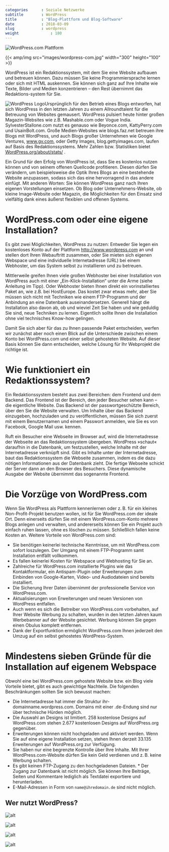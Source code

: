 ```yaml
---
categories      : Soziale Netzwerke
subtitle        : WordPress
title           : "Blog-Plattform und Blog-Software"
date            : 2018-03-09
slug            : wordpress
weight              : 180
---
```

![WordPress.com Plattform](../images/wordpress-com.jpg)

{{< amp/img src="images/wordpress-com.jpg" width="300" height="100" >}}

WordPress ist ein Redaktionssystem, mit dem Sie eine Website aufbauen
und betreuen können. Dazu müssen Sie keine Programmiersprache lernen
oder sich mit HTML auskennen. Sie können sich ganz auf Ihre Inhalte wie
Texte, Bilder und Medien konzentrieren – den Rest übernimmt das
Redaktions-system für Sie.
<!-- readmore -->

![WordPress Logo](../images/wordpress-logo-128x.png)Ursprünglich für den
Betrieb eines Blogs entworfen, hat sich WordPress in den letzten Jahren
zu einem Allroundtalent für die Betreuung von Websites gemausert.
WordPress pulsiert heute hinter großen Magazin-Websites wie z.B.
Mashable.com oder Vogue India. SylvesterStallone.com nutzt es genauso
wie Beyonce.com, KattyPerry.com und UsainBolt.com. Große Medien-Websites
wie blogs.faz.net betreuen ihre Blogs mit WordPress, und auch Blogs
großer Unternehmen wie Google Ventures, www.gv.com, oder Getty Images,
blog.gettyimages.com, laufen auf Basis des Redaktionssystems. Mehr
Zahlen bzw. Statistiken bietet
[WordPress.org/about/stats/](https://wordpress.org/about/stats/) .

Ein Grund für den Erfolg von WordPress ist, dass Sie es kostenlos nutzen
können und von seinem offenen Quellcode profitieren. Diesen dürfen Sie
verändern, um beispielsweise die Optik Ihres Blogs an eine bestehende
Website anzupassen, sodass sich das eine hervorragend in das andere
einfügt. Mit anderen Worten: Sie können WordPress ganz nach Ihren
eigenen Vorstellungen einsetzen. Ob Blog oder Unternehmens-Website, ob
kleine Image-Website oder Magazin, die Möglichkeiten für den Einsatz
sind vielfältig dank eines äußerst flexiblen und offenen Systems.

# WordPress.com oder eine eigene Installation?

Es gibt zwei Möglichkeiten, WordPress zu nutzen: Entweder Sie legen ein
kostenloses Konto auf der Plattform <http://www.wordpress.com> an und
stellen dort Ihren Webauftritt zusammen, oder Sie mieten sich eigenen
Webspace und eine individuelle Internetadresse (URL) bei einem
Webhoster, um das System selbst zu installieren und zu betreuen.

Mittlerweile greifen Ihnen viele großen Webhoster bei einer Installation
von WordPress auch mit einer „Ein-Klick-Installation“ unter die Arme
(siehe Anleitung im Tipp). Oder Webhoster bieten Ihnen direkt ein
vorinstalliertes Paket an, wie z.B. bei HostEurope. Das kostet zwar
etwas mehr, aber Sie müssen sich nicht mit Techniken wie einem
FTP-Programm und der Anbindung an eine Datenbank auseinandersetzen.
Generell hängt die Installation also davon ab, ob und wieviel Zeit Sie
haben und wie geduldig Sie sind, neue Techniken zu lernen. Eigentlich
sollte Ihnen die Installation ohne viel technisches Know-how gelingen.

Damit Sie sich aber für das zu Ihnen passende Paket entscheiden, werfen
wir zunächst aber noch einen Blick auf die Unterschiede zwischen einem
Konto bei WordPress.com und einer selbst gehosteten Website. Auf dieser
Basis können Sie dann entscheiden, welche Lösung für Ihr Webprojekt die
richtige ist.

# Wie funktioniert ein Redaktionssystem?

Ein Redaktionssystem besteht aus zwei Bereichen: dem Frontend und dem
Backend. Das Frontend ist der Bereich, den jeder Besucher sehen kann –
die eigentliche Website. Das Backend ist der passwortgeschützte Bereich,
über den Sie die Website verwalten. Um Inhalte über das Backend
einzugeben, hochzuladen und zu veröffentlichen, müssen Sie sich zuerst
mit einem Benutzernamen und einem Passwort anmelden, wie Sie es von
Facebook, Google Mail usw. kennen.

Ruft ein Besucher eine Webseite im Browser auf, wird die Internetadresse
der Webseite an das Redaktionssystem übergeben. WordPress »schaut«
daraufhin in die Datenbank, um festzustellen, welche Inhalte mit der
Internetadresse verknüpft sind. Gibt es Inhalte unter der
Internetadresse, baut das Redaktionssystem die Webseite zusammen, indem
es die dazu nötigen Informationen aus der Datenbank zieht. Die fertige
Webseite schickt der Server dann an den Browser des Besuchers. Diese
dynamische Ausgabe der Website übernimmt das sogenannte Frontend.

# Die Vorzüge von WordPress.com

Wenn Sie WordPress als Plattform kennenlernen oder z. B. für ein kleines
Non-Profit-Projekt benutzen wollen, ist für Sie WordPress.com der ideale
Ort. Denn einerseits dürfen Sie mit einem WordPress.com-Konto mehrere
Blogs anlegen und verwalten, und andererseits können Sie ein Projekt
auch einfach ruhen lassen, ohne es löschen zu müssen. Schließlich fallen
keine Kosten an. Weitere Vorteile von WordPress.com sind:

* Sie benötigen keinerlei technische Kenntnisse, um mit WordPress.com
 sofort loszulegen. Der Umgang mit einem FTP-Programm samt Installation entfällt vollkommen.
* Es fallen keinerlei Kosten für Webspace und Webhosting für Sie an.
* Zahlreiche für WordPress.com installierte Plugins wie das Kontaktformular, ein Antispam-Plugin oder Erweiterungen zum Einbinden von Google-Karten, Video- und Audiodateien sind bereits installiert.
* Die Sicherung Ihrer Daten übernimmt der professionelle Service von
 WordPress.com.
* Aktualisierungen von Erweiterungen und neuen Versionen von WordPress
 entfallen.
* Auch wenn es sich die Betreiber von WordPress.com vorbehalten, auf Ihrer Website Werbung zu schalten, wurden in den letzten Jahren kaum Werbebanner auf der Website gesichtet. Werbung können Sie gegen einen Obulus komplett entfernen.
* Dank der Exportfunktion ermöglicht WordPress.com Ihnen jederzeit den Umzug auf ein selbst gehostetes WordPress-System.

# Mindestens sieben Gründe für die Installation auf eigenem Webspace

Obwohl eine bei WordPress.com gehostete Website bzw. ein Blog viele
Vorteile bietet, gibt es auch gewichtige Nachteile. Die folgenden
Beschränkungen sollten Sie sich bewusst machen:

* Die Internetadresse hat immer die Struktur ihr-domainname.wordpress.com. Domains mit einer .de-Endung sind nur über technische Hürden möglich.
* Die Auswahl an Designs ist limitiert. 258 kostenlose Designs auf     WordPress.com stehen 2.677 kostenlosen Designs auf WordPress.org gegenüber.
* Erweiterungen können nicht hochgeladen und aktiviert werden. Wenn Sie auf eine eigene Installation setzen, stehen Ihnen derzeit 33.135 Erweiterungen auf WordPress.org zur Verfügung.
* Sie haben nur eine begrenzte Kontrolle über Ihre Inhalte. Mit Ihrer WordPress.com-Website dürfen Sie kein Geld verdienen und z. B. keine Werbung schalten.
* Es gibt keinen FTP-Zugang zu den hochgeladenen Dateien. * Der Zugang zur Datenbank ist nicht möglich. Sie können Ihre Beiträge, Seiten und Kommentare lediglich als Textdatei exportiere und herunterladen.
* E-Mail-Adressen in Form von `name@ihredomain.de` sind nicht möglich. 

## Wer nutzt WordPress?

![alt](../images/wordpress-1-beispiele.png)

![alt](../images/wordpress-2-beispiele.png)

![alt](../images/wordpress-4-beispiele.png)

![alt](../images/wordpress-6-beispiele.png)
